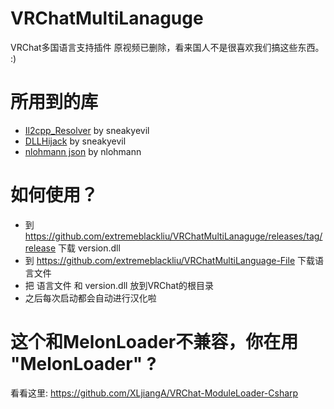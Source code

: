 # VRChatMultiLanaguge
VRChat多国语言支持插件
原视频已删除，看来国人不是很喜欢我们搞这些东西。 :)

# 所用到的库
 - [Il2cpp_Resolver](https://github.com/sneakyevilSK/IL2CPP_Resolver "Il2cppResolver") by sneakyevil
 - [DLLHijack](https://github.com/sneakyevilSK/DLL-Hijack "DLL-Hijack") by sneakyevil
 - [nlohmann json](https://github.com/nlohmann/json "nlohmann json") by nlohmann

# 如何使用？
- 到 https://github.com/extremeblackliu/VRChatMultiLanaguge/releases/tag/release 下载 version.dll
- 到 https://github.com/extremeblackliu/VRChatMultiLanguage-File 下载语言文件
- 把 语言文件 和 version.dll 放到VRChat的根目录
- 之后每次启动都会自动进行汉化啦

# 这个和MelonLoader不兼容，你在用 "MelonLoader" ?
看看这里: https://github.com/XLjiangA/VRChat-ModuleLoader-Csharp
